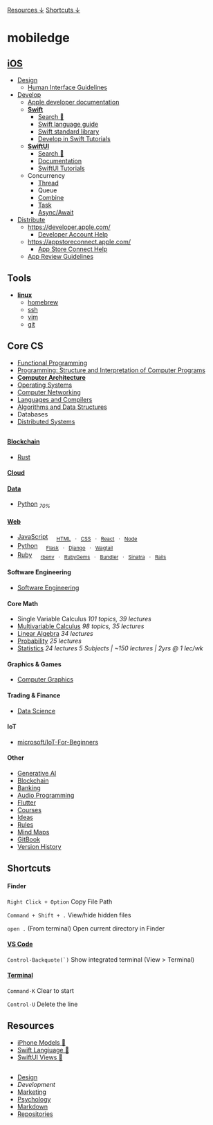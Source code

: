 [Resources ↓](#resources)
[Shortcuts ↓](#shortcuts)

# mobiledge

## [iOS](https://github.com/mobilege/ios-development/blob/master/README.md)

- [Design](https://github.com/mobilege/ios-development/blob/master/design.md)
  - [Human Interface Guidelines](https://developer.apple.com/design/human-interface-guidelines/)
- [Develop](https://github.com/mobilege/ios-development/blob/master/README.md)
  - [Apple developer documentation](https://developer.apple.com/documentation/)
  - [**Swift**](https://github.com/mobilege/swift/blob/master/README.md)
    - [Search 🔎](http://mobiledge.github.io/search/swift-lang.html)
    - [Swift language guide](https://docs.swift.org/swift-book/documentation/the-swift-programming-language/)
    - [Swift standard library](https://developer.apple.com/documentation/swift/swift-standard-library)
    - [Develop in Swift  Tutorials](https://developer.apple.com/tutorials/develop-in-swift/)
  - [**SwiftUI**](https://github.com/mobilege/ios-development/blob/master/swiftui.md)
      - [Search 🔎](http://mobiledge.github.io/search/swiftui-views.html)
      - [Documentation](https://developer.apple.com/documentation/swiftui/)
      - [SwiftUI  Tutorials](https://developer.apple.com/tutorials/swiftui)
  - Concurrency
      - [Thread](https://github.com/mobiledge/ios-development/blob/master/thread.md)
      - Queue
      - [Combine](https://github.com/mobilege/ios-development/blob/master/combine.md)
      - [Task]()
      - [Async/Await](https://github.com/mobiledge/ios-development/blob/master/async-await.md)
- [Distribute](https://github.com/mobilege/ios-development/blob/master/distribute.md)
  - https://developer.apple.com/
    - [Developer Account Help](https://developer.apple.com/help/account/)
  - https://appstoreconnect.apple.com/
    - [App Store Connect Help](https://developer.apple.com/help/app-store-connect/)
  - [App Review Guidelines](https://developer.apple.com/app-store/review/guidelines/)

## Tools

- [**linux**](https://github.com/mobiledge/linux/blob/master/README.md)
  - [homebrew](https://github.com/mobiledge/linux/blob/master/homebrew.md) 
  - [ssh](https://github.com/mobiledge/linux/blob/master/ssh.md)
  - [vim](https://github.com/mobiledge/linux/blob/master/vim.md)
  - [git](https://github.com/mobiledge/linux/blob/master/git.md)


## Core CS
- [Functional Programming](https://github.com/mobiledge/functional-programming/blob/master/README.md#functional-programming)
- [Programming: Structure and Interpretation of Computer Programs](https://github.com/mobilege/sicp/blob/master/README.md)
- [**Computer Architecture**](https://github.com/mobilege/computer-architecture/blob/master/README.md)
- [Operating Systems](https://github.com/mobilege/operating-systems/blob/main/README.md)
- [Computer Networking](https://github.com/mobilege/computer-networking/blob/master/README.md)
- [Languages and Compilers](https://github.com/mobilege/compilers/blob/master/README.md)
- [Algorithms and Data Structures](https://github.com/mobilege/algorithms)
- Databases
- [Distributed Systems](https://github.com/mobilege/distributed-systems/blob/master/README.md)

##
#### [Blockchain](https://github.com/mobiledge/mobiledge.github.io/blob/master/blockchain.md)
- [Rust](https://github.com/mobiledge/rust/blob/main/README.md)
#### [Cloud](https://github.com/mobiledge/cloud/blob/main/README.md)
#### [Data](https://github.com/mobilege/data-science/blob/master/README.md)
- [Python](https://github.com/mobiledge/python/blob/main/README.md) <sub>_70%_</sub>
#### [Web](https://github.com/mobilege/web-development/blob/master/README.md)
- [JavaScript](https://github.com/mobilege/web-development/blob/master/javascript.md) &nbsp; &nbsp;
<sub>[HTML](https://github.com/mobilege/web-development/blob/master/html.md)
&nbsp; · &nbsp; [CSS](https://github.com/mobilege/web-development/blob/master/css.md)
&nbsp; · &nbsp; [React](https://github.com/mobiledge/web-development/blob/master/react.md)
&nbsp; · &nbsp; [Node](https://github.com/mobiledge/web-development/blob/master/node.md) </sub>
- [Python](https://github.com/mobiledge/python/blob/main/README.md) &nbsp; &nbsp;
<sub>[Flask](https://github.com/mobiledge/python/blob/main/flask.md) &nbsp; · &nbsp;
[Django](https://github.com/mobiledge/python/blob/main/django.md) &nbsp; · &nbsp;
[Wagtail](https://github.com/mobiledge/python/blob/main/wagtail.md)</sub>
- [Ruby](https://github.com/mobilege/web-development/blob/master/ruby.md) &nbsp; &nbsp;
<sub>[rbenv](https://github.com/mobilege/web-development/blob/master/ruby-rbenv.md) 
&nbsp; · &nbsp; [RubyGems](https://github.com/mobilege/web-development/blob/master/ruby-rubygems.md)
&nbsp; · &nbsp; [Bundler](https://github.com/mobilege/web-development/blob/master/ruby-bundler.md)
&nbsp; · &nbsp; [Sinatra](https://github.com/mobilege/web-development/blob/master/rb-sinatra.md)
&nbsp; · &nbsp; [Rails](https://github.com/mobilege/web-development/blob/master/ruby-rails.md)</sub>

#### Software Engineering
- [Software Engineering](https://github.com/mobiledge/software-architecture/blob/master/README.md)


#### Core Math
- Single Variable Calculus *101 topics, 39 lectures*
- [Multivariable Calculus](https://github.com/mobilege/multivariable-calculus/blob/master/README.md) *98 topics, 35 lectures*
- [Linear Algebra](https://github.com/mobilege/linear-algebra/blob/master/README.md) *34 lectures*
- [Probability](https://github.com/mobilege/probability/blob/master/README.md) *25 lectures*
- [Statistics](https://github.com/mobilege/statistics/blob/master/README.md) *24 lectures*
*5 Subjects | ~150 lectures | 2yrs @ 1 lec/wk*


#### Graphics & Games
- [Computer Graphics](https://github.com/mobilege/computer-graphics/blob/master/README.md)


#### Trading & Finance
- [Data Science](https://github.com/mobilege/data-science/blob/master/README.md)


#### IoT
- [microsoft/IoT-For-Beginners](https://github.com/microsoft/IoT-For-Beginners)


#### Other
- [Generative AI](https://github.com/mobiledge/mobiledge.github.io/blob/master/generative-ai.md)
- [Blockchain](https://github.com/mobiledge/mobiledge.github.io/blob/master/blockchain.md)
- [Banking](https://github.com/mobiledge/mobiledge.github.io/blob/master/banking.md)
- [Audio Programming](https://github.com/mobilege/audio-programming/blob/main/README.md)
- [Flutter](https://github.com/mobiledge/flutter/blob/main/README.md)
- [Courses](https://github.com/mobilege/mobilege.github.io/blob/master/courses.md)
- [Ideas](https://github.com/mobilege/mobilege.github.io/blob/master/ideas.md#ideas)
- [Rules](https://github.com/mobilege/mobilege.github.io/blob/master/rules.md#rules)
- [Mind Maps](https://miro.com/app/dashboard/)
- [GitBook](https://app.gitbook.com/@rabin-aapl/spaces)
- [Version History](https://github.com/mobilege/mobilege.github.io/blob/master/version-history.md)


## Shortcuts

#### Finder

`Right Click + Option` Copy File Path

`Command + Shift + .` View/hide hidden files 

`open .` (From terminal) Open current directory in Finder

#### [VS Code](https://code.visualstudio.com/shortcuts/keyboard-shortcuts-macos.pdf) 

``Control-Backquote(`)`` Show integrated terminal (View > Terminal)

#### [Terminal](https://support.apple.com/en-ca/guide/terminal/trmlshtcts/mac)


`Command-K` Clear to start

`Control-U` Delete the line

## Resources

- [iPhone Models 🔎](http://mobiledge.github.io/search/iphone-models.html) &emsp;
- [Swift Langiuage 🔎](http://mobiledge.github.io/search/swift-lang.html) &emsp;
- [SwiftUI Views 🔎](http://mobiledge.github.io/search/swiftui-views.html)</sub>

##
- [Design](https://github.com/mobilege/design/blob/master/README.md)
- *Development* 
- [Marketing](https://github.com/mobilege/marketing/blob/master/README.md)
- [Psychology](https://github.com/mobilege/psychology/blob/master/README.md)
- [Markdown](https://github.com/mobilege/mobilege.github.io/blob/master/markdown.md)
- [Repositories](https://github.com/mobilege?tab=repositories)

